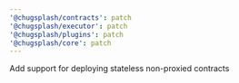 ```yaml
---
'@chugsplash/contracts': patch
'@chugsplash/executor': patch
'@chugsplash/plugins': patch
'@chugsplash/core': patch
---
```


Add support for deploying stateless non-proxied contracts
